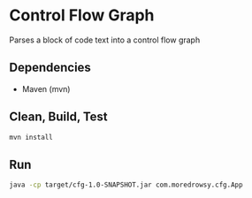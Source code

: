 # Control Flow Graph

Parses a block of code text into a control flow graph

## Dependencies

- Maven (mvn)

## Clean, Build, Test

```bash
mvn install
```

## Run

```bash
java -cp target/cfg-1.0-SNAPSHOT.jar com.moredrowsy.cfg.App
```

